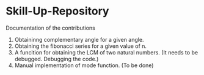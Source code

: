 # Skill-Up-Repository
Documentation of the contributions 
1. Obtaininng complementary angle for a given angle.
2. Obtaining the fibonacci series for a given value of n.
3. A funcition for obtaining the LCM of two natural numbers. (It needs to be debugged. Debugging the code.)
4. Manual implementation of mode function. (To be done)
